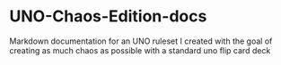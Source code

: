 # UNO-Chaos-Edition-docs
Markdown documentation for an UNO ruleset I created with the goal of creating as much chaos as possible with a standard uno flip card deck
